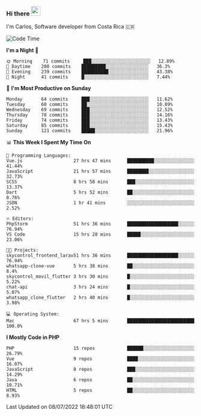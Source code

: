 ### Hi there <img src="https://media.giphy.com/media/hvRJCLFzcasrR4ia7z/giphy.gif" width="25px" height="25px">

I'm Carlos, Software developer from Costa Rica 🇨🇷

<!--START_SECTION:waka-->
![Code Time](http://img.shields.io/badge/Code%20Time-0%20secs-blue)

**I'm a Night 🦉** 

```text
🌞 Morning    71 commits     ███░░░░░░░░░░░░░░░░░░░░░░   12.89% 
🌆 Daytime    200 commits    █████████░░░░░░░░░░░░░░░░   36.3% 
🌃 Evening    239 commits    ██████████░░░░░░░░░░░░░░░   43.38% 
🌙 Night      41 commits     █░░░░░░░░░░░░░░░░░░░░░░░░   7.44%

```
📅 **I'm Most Productive on Sunday** 

```text
Monday       64 commits     ███░░░░░░░░░░░░░░░░░░░░░░   11.62% 
Tuesday      60 commits     ██░░░░░░░░░░░░░░░░░░░░░░░   10.89% 
Wednesday    69 commits     ███░░░░░░░░░░░░░░░░░░░░░░   12.52% 
Thursday     78 commits     ███░░░░░░░░░░░░░░░░░░░░░░   14.16% 
Friday       74 commits     ███░░░░░░░░░░░░░░░░░░░░░░   13.43% 
Saturday     85 commits     ███░░░░░░░░░░░░░░░░░░░░░░   15.43% 
Sunday       121 commits    █████░░░░░░░░░░░░░░░░░░░░   21.96%

```


📊 **This Week I Spent My Time On** 

```text
💬 Programming Languages: 
Vue.js                   27 hrs 47 mins      ██████████░░░░░░░░░░░░░░░   41.44% 
JavaScript               21 hrs 57 mins      ████████░░░░░░░░░░░░░░░░░   32.73% 
SCSS                     8 hrs 58 mins       ███░░░░░░░░░░░░░░░░░░░░░░   13.37% 
Dart                     5 hrs 52 mins       ██░░░░░░░░░░░░░░░░░░░░░░░   8.76% 
JSON                     1 hr 41 mins        ░░░░░░░░░░░░░░░░░░░░░░░░░   2.52%

🔥 Editors: 
PhpStorm                 51 hrs 36 mins      ███████████████████░░░░░░   76.94% 
VS Code                  15 hrs 28 mins      █████░░░░░░░░░░░░░░░░░░░░   23.06%

🐱‍💻 Projects: 
skycontrol_frontend_larav51 hrs 36 mins      ███████████████████░░░░░░   76.94% 
whatsapp-clone-vue       5 hrs 38 mins       ██░░░░░░░░░░░░░░░░░░░░░░░   8.4% 
skycontrol_movil_flutter 3 hrs 30 mins       █░░░░░░░░░░░░░░░░░░░░░░░░   5.22% 
chat-api                 3 hrs 24 mins       █░░░░░░░░░░░░░░░░░░░░░░░░   5.07% 
whatsapp_clone_flutter   2 hrs 40 mins       █░░░░░░░░░░░░░░░░░░░░░░░░   3.98%

💻 Operating System: 
Mac                      67 hrs 5 mins       █████████████████████████   100.0%

```

**I Mostly Code in PHP** 

```text
PHP                      15 repos            ██████░░░░░░░░░░░░░░░░░░░   26.79% 
Vue                      9 repos             ████░░░░░░░░░░░░░░░░░░░░░   16.07% 
JavaScript               8 repos             ███░░░░░░░░░░░░░░░░░░░░░░   14.29% 
Java                     6 repos             ██░░░░░░░░░░░░░░░░░░░░░░░   10.71% 
HTML                     5 repos             ██░░░░░░░░░░░░░░░░░░░░░░░   8.93%

```



 Last Updated on 08/07/2022 18:48:01 UTC
<!--END_SECTION:waka-->
